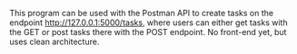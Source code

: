 This program can be used with the Postman API to create tasks on the endpoint http://127.0.0.1:5000/tasks, where users can either get tasks with the GET or post tasks there with the POST endpoint. No front-end yet, but uses clean architecture.
